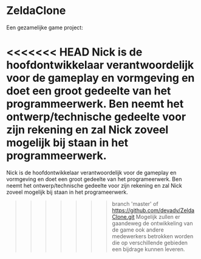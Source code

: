 # ZeldaClone

Een gezamelijke game project:

<<<<<<< HEAD
Nick is de hoofdontwikkelaar verantwoordelijk voor de gameplay en vormgeving en doet een groot gedeelte van het programmeerwerk.
Ben neemt het ontwerp/technische gedeelte voor zijn rekening en zal Nick zoveel mogelijk bij staan in het programmeerwerk.
=======
Nick is de hoofdontwikkelaar verantwoordelijk voor de gameplay en vormgeving en doet een groot gedeelte van het programeerwerk.
Ben neemt het ontwerp/technische gedeelte voor zijn rekening en zal Nick zoveel mogelijk bij staan in het programeerwerk.
>>>>>>> branch 'master' of https://github.com/devadv/ZeldaClone.git
Mogelijk zullen er gaandeweg de ontwikkeling van de game ook andere medewerkers betrokken worden die op verschillende gebieden een bijdrage kunnen leveren.  
